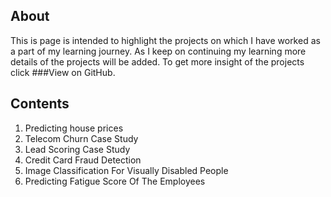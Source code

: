 ## About

This is page is intended to highlight the projects on which I have worked as a part of my learning journey. As I keep on continuing my learning more details of the projects will be added. To get more insight of the projects click ###View on GitHub.

## Contents

1. Predicting house prices
3. Telecom Churn Case Study
4. Lead Scoring Case Study
5. Credit Card Fraud Detection
6. Image Classification For Visually Disabled People
7. Predicting Fatigue Score Of The Employees


